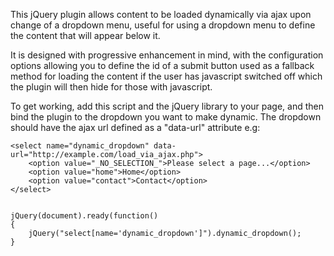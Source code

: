 This jQuery plugin allows content to be loaded dynamically via ajax upon change of a dropdown menu, useful for using a dropdown menu to define the content that will appear below it.

It is designed with progressive enhancement in mind, with the configuration options allowing you to define the id of a submit button used as a fallback method for loading the content if the user has javascript switched off which the plugin will then hide for those with javascript.

To get working, add this script and the jQuery library to your page, and then bind the plugin to the dropdown you want to make dynamic. The dropdown should have the ajax url defined as a "data-url" attribute e.g:


	<select name="dynamic_dropdown" data-url="http://example.com/load_via_ajax.php">
		<option value="_NO_SELECTION_">Please select a page...</option>
		<option value="home">Home</option>
		<option value="contact">Contact</option>
	</select>


	jQuery(document).ready(function()
	{
		jQuery("select[name='dynamic_dropdown']").dynamic_dropdown();
	}
